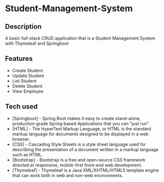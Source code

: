 # Student-Management-System

## Description

A basic full-stack CRUD application that is a Student Management System with Thymeleaf and Springboot

## Features
- Create Student
- Update Student
- List Student
- Delete Student
- View Employee

## Tech used
- [Springboot] - Spring Boot makes it easy to create stand-alone, production-grade Spring based Applications that you can "just run".
- [HTML] - The HyperText Markup Language, or HTML is the standard markup language for documents designed to be displayed in a web browser.
- [CSS] - Cascading Style Sheets is a style sheet language used for describing the presentation of a document written in a markup language such as HTML.
- [Bootstrap] - Bootstrap is a free and open-source CSS framework directed at responsive, mobile-first front-end web development.
- [Thymeleaf] - Thymeleaf is a Java XML/XHTML/HTML5 template engine that can work both in web and non-web environments.
